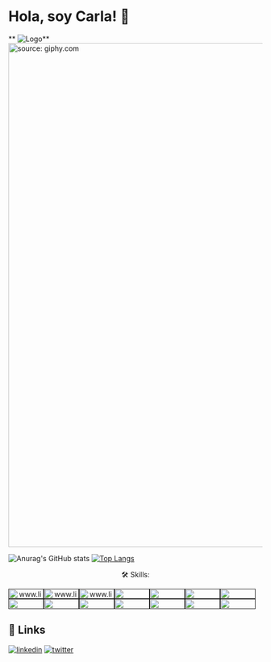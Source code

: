 # Hola, soy Carla! 👋

**
![Logo](https://dev-to-uploads.s3.amazonaws.com/uploads/articles/th5xamgrr6se0x5ro4g6.png)**
<a href="https://media.giphy.com/media/v1.Y2lkPTc5MGI3NjExMDE1NThlODE2ZmRkOTkxNjYxYjJkZTI2MjRkYzQwYjE0NGQ2Y2UxNSZlcD12MV9pbnRlcm5hbF9naWZzX2dpZklkJmN0PWc/F8mScSDd2D30lAc005/giphy.gif"><img src="https://media.giphy.com/media/v1.Y2lkPTc5MGI3NjExMDE1NThlODE2ZmRkOTkxNjYxYjJkZTI2MjRkYzQwYjE0NGQ2Y2UxNSZlcD12MV9pbnRlcm5hbF9naWZzX2dpZklkJmN0PWc/F8mScSDd2D30lAc005/giphy.gif" title="source: giphy.com" width="1000"  /></a>

![Anurag's GitHub stats](https://github-readme-stats.vercel.app/api?username=carlafaes&show_icons=true&theme=radical)
[![Top Langs](https://github-readme-stats.vercel.app/api/top-langs/?username=carlafaes&layout=compact&theme=radical&langs_count=8)](https://github.com/anuraghazra/github-readme-stats)



<span align="center">
  <p align="center">🛠 Skills:</p>
<a href="" target="blank"><img align="center" src="https://img.shields.io/badge/HTML-239120?style=for-the-badge&logo=html5&logoColor=white" alt="www.linkedin.com/in/carla-faes-678454216" height="20" width="70" /></a><a href="" target="blank"><img align="center" src="https://img.shields.io/badge/CSS-239120?&style=for-the-badge&logo=css3&logoColor=white" alt="www.linkedin.com/in/carla-faes-678454216" height="20" width="70" /></a><a href="" target="blank"><img align="center" src="https://img.shields.io/badge/JavaScript-F7DF1E?style=for-the-badge&logo=javascript&logoColor=black" alt="www.linkedin.com/in/carla-faes-678454216" height="20" width="70" /></a><a href="" target="blank"><img align="center" src="https://img.shields.io/badge/Node.js-43853D?style=for-the-badge&logo=node.js&logoColor=white" height="20" width="70" /></a><a href="" target="blank"><img align="center" src="https://img.shields.io/badge/TypeScript-007ACC?style=for-the-badge&logo=typescript&logoColor=white" height="20" width="70" /></a><a href="" target="blank"><img align="center" src="https://img.shields.io/badge/Python-14354C?style=for-the-badge&logo=python&logoColor=white" height="20" width="70" /></a><a href="" target="blank"><img align="center" src="https://img.shields.io/badge/Java-ED8B00?style=for-the-badge&logo=openjdk&logoColor=white" height="20" width="70" /></a><a href="" target="blank"><img align="center" src="https://img.shields.io/badge/Express.js-404D59?style=for-the-badge" height="20" width="70" /></a><a href="" target="blank"><img align="center" src="https://img.shields.io/badge/React-20232A?style=for-the-badge&logo=react&logoColor=61DAFB" height="20" width="70" /></a><a href="" target="blank"><img align="center" src="https://img.shields.io/badge/Tailwind_CSS-38B2AC?style=for-the-badge&logo=tailwind-css&logoColor=white" height="20" width="70" /></a><a href="" target="blank"><img align="center" src="https://img.shields.io/badge/Django-092E20?style=for-the-badge&logo=django&logoColor=white" height="20" width="70" /></a><a href="" target="blank"><img align="center" src="https://img.shields.io/badge/MongoDB-4EA94B?style=for-the-badge&logo=mongodb&logoColor=white" height="20" width="70" /></a><a href="" target="blank"><img align="center" src="https://img.shields.io/badge/PostgreSQL-316192?style=for-the-badge&logo=postgresql&logoColor=white" height="20" width="70" /></a><a href="" target="blank"><img align="center" src="https://img.shields.io/badge/MySQL-00000F?style=for-the-badge&logo=mysql&logoColor=white" height="20" width="70" /></a>
</span>

## 🔗 Links
[![linkedin](https://img.shields.io/badge/linkedin-0A66C2?style=for-the-badge&logo=linkedin&logoColor=white)](https://www.linkedin.com/in/carla-faes/)
[![twitter](https://img.shields.io/badge/instagram-bc2a8d?style=for-the-badge&logo=instagram&logoColor=white)](https://www.instagram.com/carlagfaes/)




